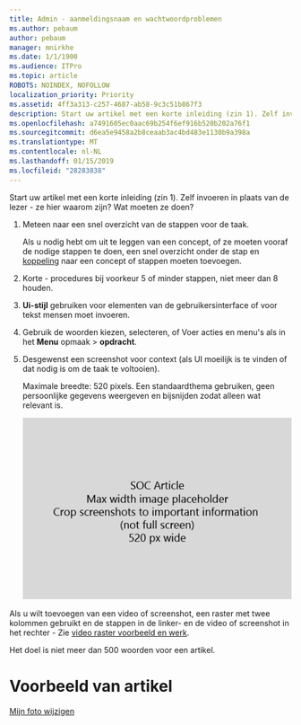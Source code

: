 ```yaml
---
title: Admin - aanmeldingsnaam en wachtwoordproblemen
ms.author: pebaum
author: pebaum
manager: mnirkhe
ms.date: 1/1/1900
ms.audience: ITPro
ms.topic: article
ROBOTS: NOINDEX, NOFOLLOW
localization_priority: Priority
ms.assetid: 4ff3a313-c257-4687-ab58-9c3c51b867f3
description: Start uw artikel met een korte inleiding (zin 1). Zelf invoeren in plaats van de lezer - ze hier waarom zijn? Wat moeten ze doen?
ms.openlocfilehash: a7491605ec0aac69b254f6ef916b520b202a76f1
ms.sourcegitcommit: d6ea5e9458a2b8ceaab3ac4bd483e1130b9a398a
ms.translationtype: MT
ms.contentlocale: nl-NL
ms.lasthandoff: 01/15/2019
ms.locfileid: "28283838"
---
```

Start uw artikel met een korte inleiding (zin 1). Zelf invoeren in plaats van de lezer - ze hier waarom zijn? Wat moeten ze doen? 
  
1. Meteen naar een snel overzicht van de stappen voor de taak.
    
    Als u nodig hebt om uit te leggen van een concept, of ze moeten vooraf de nodige stappen te doen, een snel overzicht onder de stap en [koppeling](https://support.office.com/article/f37e7984-cf03-4fde-92d3-82970d7e241b.aspx) naar een concept of stappen moeten toevoegen. 
    
2. Korte - procedures bij voorkeur 5 of minder stappen, niet meer dan 8 houden.
    
3. **Ui-stijl** gebruiken voor elementen van de gebruikersinterface of voor tekst mensen moet invoeren. 
    
4. Gebruik de woorden kiezen, selecteren, of Voer acties en menu's als in het **Menu** opmaak \> **opdracht**.
    
5. Desgewenst een screenshot voor context (als UI moeilijk is te vinden of dat nodig is om de taak te voltooien).
    
    Maximale breedte: 520 pixels. Een standaardthema gebruiken, geen persoonlijke gegevens weergeven en bijsnijden zodat alleen wat relevant is. 
    
    ![Tijdelijke aanduiding - maximale breedte voor SOC artikel art is 520 pixels](media/7d43d3be-8658-4a5b-aa15-ed62a47a2b24.png)
  
Als u wilt toevoegen van een video of screenshot, een raster met twee kolommen gebruikt en de stappen in de linker- en de video of screenshot in het rechter - Zie [video raster voorbeeld en werk](https://support.office.com/article/14ce8e82-efa0-47f5-bb84-94f078db3dae.aspx). 
  
Het doel is niet meer dan 500 woorden voor een artikel.
  
# <a name="example-article"></a>Voorbeeld van artikel

[Mijn foto wijzigen](https://support.office.com/article/555376e0-1fca-49ba-8434-307a0525c767.aspx)
  

